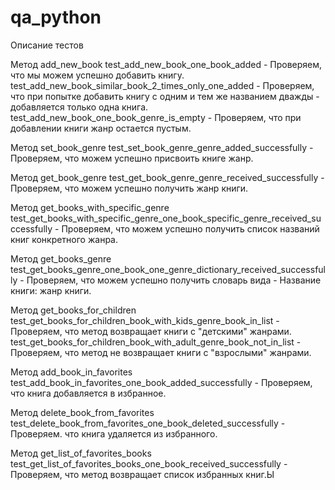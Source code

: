 # qa_python

Описание тестов

Метод add_new_book
test_add_new_book_one_book_added - Проверяем, что мы можем успешно добавить книгу.
test_add_new_book_similar_book_2_times_only_one_added - Проверяем, что при попытке добавить
книгу с одним и тем же названием дважды - добавляется только одна книга.
test_add_new_book_one_book_genre_is_empty - Проверяем, что при добавлении книги жанр остается
пустым.

Метод set_book_genre
test_set_book_genre_genre_added_successfully - Проверяем, что можем успешно присвоить книге жанр.

Метод get_book_genre
test_get_book_genre_genre_received_successfully - Проверяем, что можем успешно получить жанр книги.

Метод get_books_with_specific_genre
test_get_books_with_specific_genre_one_book_specific_genre_received_successfully - Проверяем,
что можем успешно получить список названий книг конкретного жанра.

Метод get_books_genre
test_get_books_genre_one_book_one_genre_dictionary_received_successfully - Проверяем, что можем
успешно получить словарь вида - Название книги: жанр книги.

Метод get_books_for_children
test_get_books_for_children_book_with_kids_genre_book_in_list - Проверяем, что метод возвращает
книги с "детскими" жанрами.
test_get_books_for_children_book_with_adult_genre_book_not_in_list - Проверяем, что метод не 
возвращает книги с "взрослыми" жанрами.

Метод add_book_in_favorites
test_add_book_in_favorites_one_book_added_successfully - Проверяем, что книга добавляется в
избранное.

Метод delete_book_from_favorites
test_delete_book_from_favorites_one_book_deleted_successfully - Проверяем. что книга удаляется
из избранного.

Метод get_list_of_favorites_books
test_get_list_of_favorites_books_one_book_received_successfully - Проверяем, что метод возвращает
список избранных книг.Ы